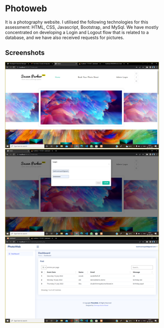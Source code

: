 
# Photoweb

It is a photography website. I utilised the following technologies for this assessment: HTML, CSS, Javascript, Bootstrap, and MySql. We have mostly concentrated on developing a Login and Logout flow that is related to a database, and we have also received requests for pictures.

## Screenshots

![App Screenshot](https://raw.githubusercontent.com/Baishnavi123/photoweb/main/Screenshot/Screenshot%20(118).png)
![App Screenshot](https://raw.githubusercontent.com/Baishnavi123/photoweb/main/Screenshot/Screenshot%20(120).png)
![App Screenshot](https://raw.githubusercontent.com/Baishnavi123/photoweb/main/Screenshot/Screenshot%20(121).png)

